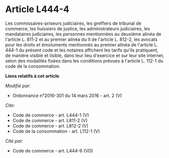 # Article L444-4

Les commissaires-priseurs judiciaires, les greffiers de tribunal de commerce, les huissiers de justice, les administrateurs
judiciaires, les mandataires judiciaires, les personnes mentionnées au deuxième alinéa de l'article L. 811-2 et au premier
alinéa du II de l'article L. 812-2, les avocats pour les droits et émoluments mentionnés au premier alinéa de l'article L.
444-1 du présent code et les notaires affichent les tarifs qu'ils pratiquent, de manière visible et lisible, dans leur lieu
d'exercice et sur leur site internet, selon des modalités fixées dans les conditions prévues à l'article L. 112-1 du code de
la consommation.

**Liens relatifs à cet article**

_Modifié par_:

  - Ordonnance n°2016-301 du 14 mars 2016 - art. 2 (V)

_Cite_:

  - Code de commerce - art. L444-1 (V)
  - Code de commerce - art. L811-2 (V)
  - Code de commerce - art. L812-2 (V)
  - Code de la consommation - art. L112-1 (V)

_Cité par_:

  - Code de commerce - art. L444-6 (VD)
